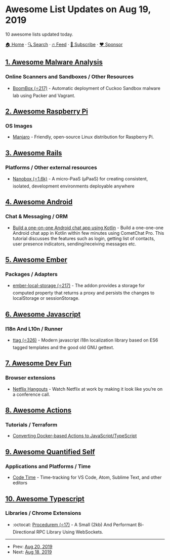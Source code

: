 # Awesome List Updates on Aug 19, 2019

10 awesome lists updated today.

[🏠 Home](/README.md) · [🔍 Search](https://www.trackawesomelist.com/search/) · [🔥 Feed](https://www.trackawesomelist.com/rss.xml) · [📮 Subscribe](https://trackawesomelist.us17.list-manage.com/subscribe?u=d2f0117aa829c83a63ec63c2f&id=36a103854c) · [❤️  Sponsor](https://github.com/sponsors/theowenyoung)



## [1. Awesome Malware Analysis](/content/rshipp/awesome-malware-analysis/README.md)

### Online Scanners and Sandboxes / Other Resources

*   [BoomBox (⭐217)](https://github.com/nbeede/BoomBox) - Automatic deployment of Cuckoo
    Sandbox malware lab using Packer and Vagrant.

## [2. Awesome Raspberry Pi](/content/thibmaek/awesome-raspberry-pi/README.md)

### OS Images

*   [Manjaro](https://manjaro.org/download/) - Friendly, open-source Linux distribution for Raspberry Pi.

## [3. Awesome Rails](/content/gramantin/awesome-rails/README.md)

### Platforms / Other external resources

*   [Nanobox (⭐1.6k)](https://github.com/nanobox-io/nanobox) - A micro-PaaS (μPaaS) for creating consistent, isolated, development environments deployable anywhere

## [4. Awesome Android](/content/JStumpp/awesome-android/README.md)

### Chat & Messaging / ORM

*   [Build a one-on-one Android chat app using Kotlin](https://www.cometchat.com/tutorials/build-one-on-one-chat-in-your-android-app-using-kotlin/) - Build a one-one-one Android chat app in Kotlin within few minutes using CometChat Pro. This tutorial discusses the features such as login, getting list of contacts, user presence indicators, sending/receiving messages etc.

## [5. Awesome Ember](/content/ember-community-russia/awesome-ember/README.md)

### Packages / Adapters

*   [ember-local-storage (⭐217)](https://github.com/funkensturm/ember-local-storage) - The addon provides a storage for computed property that returns a proxy and persists the changes to localStorage or sessionStorage.

## [6. Awesome Javascript](/content/sorrycc/awesome-javascript/README.md)

### I18n And L10n / Runner

*   [ttag (⭐326)](https://github.com/ttag-org/ttag) - Modern javascript i18n localization library based on ES6 tagged templates and the good old GNU gettext.

## [7. Awesome Dev Fun](/content/mislavcimpersak/awesome-dev-fun/README.md)

### Browser extensions

*   [Netflix Hangouts](https://netflixhangouts.com) - Watch Netflix at work by making it look like you’re on a conference call.

## [8. Awesome Actions](/content/sdras/awesome-actions/README.md)

### Tutorials / Terraform

*   [Converting Docker-based Actions to JavaScript/TypeScript](https://httgp.com/converting-github-actions-from-docker-to-javascript/)

## [9. Awesome Quantified Self](/content/woop/awesome-quantified-self/README.md)

### Applications and Platforms / Time

*   [Code Time](https://www.software.com/) - Time-tracking for VS Code, Atom, Sublime Text, and other editors

## [10. Awesome Typescript](/content/dzharii/awesome-typescript/README.md)

### Libraries / Chrome Extensions

*   :octocat: [Procedurem (⭐17)](https://github.com/ImVexed/Procedurem) - A Small (2kb) And Performant Bi-Directional RPC Library Using WebSockets.

---

- Prev: [Aug 20, 2019](/content/2019/08/20/README.md)
- Next: [Aug 18, 2019](/content/2019/08/18/README.md)